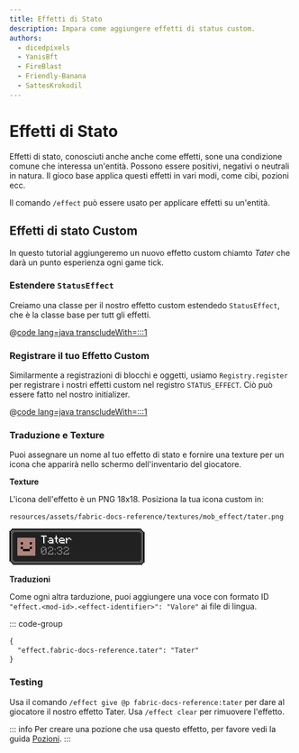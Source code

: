 ```yaml
---
title: Effetti di Stato
description: Impara come aggiungere effetti di status custom.
authors:
  - dicedpixels
  - YanisBft
  - FireBlast
  - Friendly-Banana
  - SattesKrokodil
---
```


<!-- Couldn't find GitHub usernames for: siglong, tao0lu  -->

# Effetti di Stato

Effetti di stato, conosciuti anche anche come effetti, sone una condizione comune che interessa un'entità. Possono essere positivi, negativi o neutrali in natura. Il gioco base applica questi effetti in vari modi, come cibi, pozioni ecc.

Il comando `/effect` può essere usato per applicare effetti su un'entità.

## Effetti di stato Custom

In questo tutorial aggiungeremo un nuovo effetto custom chiamto _Tater_ che darà un punto esperienza ogni game tick.

### Estendere `StatusEffect`

Creiamo una classe per il nostro effetto custom estendedo `StatusEffect`, che è la classe base per tutt gli effetti.

@[code lang=java transcludeWith=:::1](@/reference/latest/src/main/java/com/example/docs/effect/TaterEffect.java)

### Registrare il tuo Effetto Custom

Similarmente a registrazioni di blocchi e oggetti, usiamo `Registry.register` per registrare i nostri effetti custom nel registro `STATUS_EFFECT`. Ciò può essere fatto nel nostro initializer.

@[code lang=java transcludeWith=:::1](@/reference/latest/src/main/java/com/example/docs/effect/FabricDocsReferenceEffects.java)

### Traduzione e Texture

Puoi assegnare un nome al tuo effetto di stato e fornire una texture per un icona che apparirà nello schermo dell'inventario del giocatore.

**Texture**

L'icona dell'effetto è un PNG 18x18. Posiziona la tua icona custom in:

```:no-line-numbers
resources/assets/fabric-docs-reference/textures/mob_effect/tater.png
```

![Effetto nell'inventario del giocatore](/assets/develop/tater-effect.png)

**Traduzioni**

Come ogni altra tarduzione, puoi aggiungere una voce con formato ID `"effect.<mod-id>.<effect-identifier>": "Valore"` ai file di lingua.

::: code-group

```json[assets/fabric-docs-reference/lang/en_us.json]
{
  "effect.fabric-docs-reference.tater": "Tater"
}
```

### Testing

Usa il comando `/effect give @p fabric-docs-reference:tater` per dare al giocatore il nostro effetto Tater. Usa `/effect clear` per rimuovere l'effetto.

::: info
Per creare una pozione che usa questo effetto, per favore vedi la guida [Pozioni](../items/potions.md).
:::
